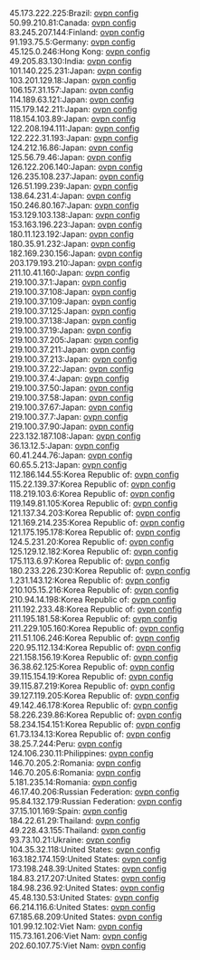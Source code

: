 45.173.222.225:Brazil: [ovpn config](vpn/45_173_222_225.ovpn)  
50.99.210.81:Canada: [ovpn config](vpn/50_99_210_81.ovpn)  
83.245.207.144:Finland: [ovpn config](vpn/83_245_207_144.ovpn)  
91.193.75.5:Germany: [ovpn config](vpn/91_193_75_5.ovpn)  
45.125.0.246:Hong Kong: [ovpn config](vpn/45_125_0_246.ovpn)  
49.205.83.130:India: [ovpn config](vpn/49_205_83_130.ovpn)  
101.140.225.231:Japan: [ovpn config](vpn/101_140_225_231.ovpn)  
103.201.129.18:Japan: [ovpn config](vpn/103_201_129_18.ovpn)  
106.157.31.157:Japan: [ovpn config](vpn/106_157_31_157.ovpn)  
114.189.63.121:Japan: [ovpn config](vpn/114_189_63_121.ovpn)  
115.179.142.211:Japan: [ovpn config](vpn/115_179_142_211.ovpn)  
118.154.103.89:Japan: [ovpn config](vpn/118_154_103_89.ovpn)  
122.208.194.111:Japan: [ovpn config](vpn/122_208_194_111.ovpn)  
122.222.31.193:Japan: [ovpn config](vpn/122_222_31_193.ovpn)  
124.212.16.86:Japan: [ovpn config](vpn/124_212_16_86.ovpn)  
125.56.79.46:Japan: [ovpn config](vpn/125_56_79_46.ovpn)  
126.122.206.140:Japan: [ovpn config](vpn/126_122_206_140.ovpn)  
126.235.108.237:Japan: [ovpn config](vpn/126_235_108_237.ovpn)  
126.51.199.239:Japan: [ovpn config](vpn/126_51_199_239.ovpn)  
138.64.231.4:Japan: [ovpn config](vpn/138_64_231_4.ovpn)  
150.246.80.167:Japan: [ovpn config](vpn/150_246_80_167.ovpn)  
153.129.103.138:Japan: [ovpn config](vpn/153_129_103_138.ovpn)  
153.163.196.223:Japan: [ovpn config](vpn/153_163_196_223.ovpn)  
180.11.123.192:Japan: [ovpn config](vpn/180_11_123_192.ovpn)  
180.35.91.232:Japan: [ovpn config](vpn/180_35_91_232.ovpn)  
182.169.230.156:Japan: [ovpn config](vpn/182_169_230_156.ovpn)  
203.179.193.210:Japan: [ovpn config](vpn/203_179_193_210.ovpn)  
211.10.41.160:Japan: [ovpn config](vpn/211_10_41_160.ovpn)  
219.100.37.1:Japan: [ovpn config](vpn/219_100_37_1.ovpn)  
219.100.37.108:Japan: [ovpn config](vpn/219_100_37_108.ovpn)  
219.100.37.109:Japan: [ovpn config](vpn/219_100_37_109.ovpn)  
219.100.37.125:Japan: [ovpn config](vpn/219_100_37_125.ovpn)  
219.100.37.138:Japan: [ovpn config](vpn/219_100_37_138.ovpn)  
219.100.37.19:Japan: [ovpn config](vpn/219_100_37_19.ovpn)  
219.100.37.205:Japan: [ovpn config](vpn/219_100_37_205.ovpn)  
219.100.37.211:Japan: [ovpn config](vpn/219_100_37_211.ovpn)  
219.100.37.213:Japan: [ovpn config](vpn/219_100_37_213.ovpn)  
219.100.37.22:Japan: [ovpn config](vpn/219_100_37_22.ovpn)  
219.100.37.4:Japan: [ovpn config](vpn/219_100_37_4.ovpn)  
219.100.37.50:Japan: [ovpn config](vpn/219_100_37_50.ovpn)  
219.100.37.58:Japan: [ovpn config](vpn/219_100_37_58.ovpn)  
219.100.37.67:Japan: [ovpn config](vpn/219_100_37_67.ovpn)  
219.100.37.7:Japan: [ovpn config](vpn/219_100_37_7.ovpn)  
219.100.37.90:Japan: [ovpn config](vpn/219_100_37_90.ovpn)  
223.132.187.108:Japan: [ovpn config](vpn/223_132_187_108.ovpn)  
36.13.12.5:Japan: [ovpn config](vpn/36_13_12_5.ovpn)  
60.41.244.76:Japan: [ovpn config](vpn/60_41_244_76.ovpn)  
60.65.5.213:Japan: [ovpn config](vpn/60_65_5_213.ovpn)  
112.186.144.55:Korea Republic of: [ovpn config](vpn/112_186_144_55.ovpn)  
115.22.139.37:Korea Republic of: [ovpn config](vpn/115_22_139_37.ovpn)  
118.219.103.6:Korea Republic of: [ovpn config](vpn/118_219_103_6.ovpn)  
119.149.81.105:Korea Republic of: [ovpn config](vpn/119_149_81_105.ovpn)  
121.137.34.203:Korea Republic of: [ovpn config](vpn/121_137_34_203.ovpn)  
121.169.214.235:Korea Republic of: [ovpn config](vpn/121_169_214_235.ovpn)  
121.175.195.178:Korea Republic of: [ovpn config](vpn/121_175_195_178.ovpn)  
124.5.231.20:Korea Republic of: [ovpn config](vpn/124_5_231_20.ovpn)  
125.129.12.182:Korea Republic of: [ovpn config](vpn/125_129_12_182.ovpn)  
175.113.6.97:Korea Republic of: [ovpn config](vpn/175_113_6_97.ovpn)  
180.233.226.230:Korea Republic of: [ovpn config](vpn/180_233_226_230.ovpn)  
1.231.143.12:Korea Republic of: [ovpn config](vpn/1_231_143_12.ovpn)  
210.105.15.216:Korea Republic of: [ovpn config](vpn/210_105_15_216.ovpn)  
210.94.14.198:Korea Republic of: [ovpn config](vpn/210_94_14_198.ovpn)  
211.192.233.48:Korea Republic of: [ovpn config](vpn/211_192_233_48.ovpn)  
211.195.181.58:Korea Republic of: [ovpn config](vpn/211_195_181_58.ovpn)  
211.229.105.160:Korea Republic of: [ovpn config](vpn/211_229_105_160.ovpn)  
211.51.106.246:Korea Republic of: [ovpn config](vpn/211_51_106_246.ovpn)  
220.95.112.134:Korea Republic of: [ovpn config](vpn/220_95_112_134.ovpn)  
221.158.156.19:Korea Republic of: [ovpn config](vpn/221_158_156_19.ovpn)  
36.38.62.125:Korea Republic of: [ovpn config](vpn/36_38_62_125.ovpn)  
39.115.154.19:Korea Republic of: [ovpn config](vpn/39_115_154_19.ovpn)  
39.115.87.219:Korea Republic of: [ovpn config](vpn/39_115_87_219.ovpn)  
39.127.119.205:Korea Republic of: [ovpn config](vpn/39_127_119_205.ovpn)  
49.142.46.178:Korea Republic of: [ovpn config](vpn/49_142_46_178.ovpn)  
58.226.239.86:Korea Republic of: [ovpn config](vpn/58_226_239_86.ovpn)  
58.234.154.151:Korea Republic of: [ovpn config](vpn/58_234_154_151.ovpn)  
61.73.134.13:Korea Republic of: [ovpn config](vpn/61_73_134_13.ovpn)  
38.25.7.244:Peru: [ovpn config](vpn/38_25_7_244.ovpn)  
124.106.230.11:Philippines: [ovpn config](vpn/124_106_230_11.ovpn)  
146.70.205.2:Romania: [ovpn config](vpn/146_70_205_2.ovpn)  
146.70.205.6:Romania: [ovpn config](vpn/146_70_205_6.ovpn)  
5.181.235.14:Romania: [ovpn config](vpn/5_181_235_14.ovpn)  
46.17.40.206:Russian Federation: [ovpn config](vpn/46_17_40_206.ovpn)  
95.84.132.179:Russian Federation: [ovpn config](vpn/95_84_132_179.ovpn)  
37.15.101.169:Spain: [ovpn config](vpn/37_15_101_169.ovpn)  
184.22.61.29:Thailand: [ovpn config](vpn/184_22_61_29.ovpn)  
49.228.43.155:Thailand: [ovpn config](vpn/49_228_43_155.ovpn)  
93.73.10.21:Ukraine: [ovpn config](vpn/93_73_10_21.ovpn)  
104.35.32.118:United States: [ovpn config](vpn/104_35_32_118.ovpn)  
163.182.174.159:United States: [ovpn config](vpn/163_182_174_159.ovpn)  
173.198.248.39:United States: [ovpn config](vpn/173_198_248_39.ovpn)  
184.83.217.207:United States: [ovpn config](vpn/184_83_217_207.ovpn)  
184.98.236.92:United States: [ovpn config](vpn/184_98_236_92.ovpn)  
45.48.130.53:United States: [ovpn config](vpn/45_48_130_53.ovpn)  
66.214.116.6:United States: [ovpn config](vpn/66_214_116_6.ovpn)  
67.185.68.209:United States: [ovpn config](vpn/67_185_68_209.ovpn)  
101.99.12.102:Viet Nam: [ovpn config](vpn/101_99_12_102.ovpn)  
115.73.161.206:Viet Nam: [ovpn config](vpn/115_73_161_206.ovpn)  
202.60.107.75:Viet Nam: [ovpn config](vpn/202_60_107_75.ovpn)  
